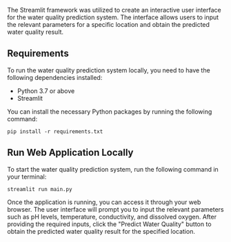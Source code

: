 The Streamlit framework was utilized to create an interactive user interface for the water quality prediction system. The interface allows users to input the relevant parameters for a specific location and obtain the predicted water quality result.


## Requirements

To run the water quality prediction system locally, you need to have the following dependencies installed:

- Python 3.7 or above
- Streamlit

You can install the necessary Python packages by running the following command:

```shell
pip install -r requirements.txt
```


## Run Web Application Locally

To start the water quality prediction system, run the following command in your terminal:

```shell
streamlit run main.py
```

Once the application is running, you can access it through your web browser. The user interface will prompt you to input the relevant parameters such as pH levels, temperature, conductivity, and dissolved oxygen. After providing the required inputs, click the "Predict Water Quality" button to obtain the predicted water quality result for the specified location.


